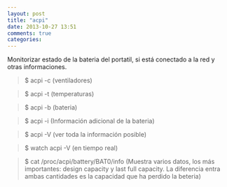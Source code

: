 ```yaml
---
layout: post
title: "acpi"
date: 2013-10-27 13:51
comments: true
categories: 
---
```

Monitorizar estado de la bateria del portatil, si está conectado a la red y otras informaciones.

>$ acpi -c (ventiladores)

>$ acpi -t (temperaturas)

>$ acpi -b (bateria)

>$ acpi -i (Información adicional de la bateria)

>$ acpi -V (ver toda la información posible)

>$ watch acpi -V (en tiempo real)

>$ cat /proc/acpi/battery/BAT0/info (Muestra varios datos, los más importantes: design capacity y last full capacity. La diferencia entra ambas cantidades es la capacidad que ha perdido la beteria)

